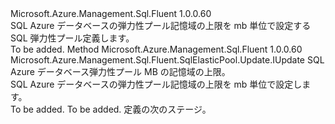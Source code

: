 <Type Name="IWithStorageCapacity" FullName="Microsoft.Azure.Management.Sql.Fluent.SqlElasticPool.Update.IWithStorageCapacity">
  <TypeSignature Language="C#" Value="public interface IWithStorageCapacity" />
  <TypeSignature Language="ILAsm" Value=".class public interface auto ansi abstract IWithStorageCapacity" />
  <TypeSignature Language="DocId" Value="T:Microsoft.Azure.Management.Sql.Fluent.SqlElasticPool.Update.IWithStorageCapacity" />
  <TypeSignature Language="VB.NET" Value="Public Interface IWithStorageCapacity" />
  <TypeSignature Language="F#" Value="type IWithStorageCapacity = interface" />
  <AssemblyInfo>
    <AssemblyName>Microsoft.Azure.Management.Sql.Fluent</AssemblyName>
    <AssemblyVersion>1.0.0.60</AssemblyVersion>
  </AssemblyInfo>
  <Interfaces />
  <Docs>
    <summary>
            SQL Azure データベースの弾力性プール記憶域の上限を mb 単位で設定する SQL 弾力性プール定義します。
            </summary>
    <remarks>To be added.</remarks>
  </Docs>
  <Members>
    <Member MemberName="WithStorageCapacity">
      <MemberSignature Language="C#" Value="public Microsoft.Azure.Management.Sql.Fluent.SqlElasticPool.Update.IUpdate WithStorageCapacity (int storageMB);" />
      <MemberSignature Language="ILAsm" Value=".method public hidebysig newslot virtual instance class Microsoft.Azure.Management.Sql.Fluent.SqlElasticPool.Update.IUpdate WithStorageCapacity(int32 storageMB) cil managed" />
      <MemberSignature Language="DocId" Value="M:Microsoft.Azure.Management.Sql.Fluent.SqlElasticPool.Update.IWithStorageCapacity.WithStorageCapacity(System.Int32)" />
      <MemberSignature Language="VB.NET" Value="Public Function WithStorageCapacity (storageMB As Integer) As IUpdate" />
      <MemberSignature Language="F#" Value="abstract member WithStorageCapacity : int -&gt; Microsoft.Azure.Management.Sql.Fluent.SqlElasticPool.Update.IUpdate" Usage="iWithStorageCapacity.WithStorageCapacity storageMB" />
      <MemberType>Method</MemberType>
      <AssemblyInfo>
        <AssemblyName>Microsoft.Azure.Management.Sql.Fluent</AssemblyName>
        <AssemblyVersion>1.0.0.60</AssemblyVersion>
      </AssemblyInfo>
      <ReturnValue>
        <ReturnType>Microsoft.Azure.Management.Sql.Fluent.SqlElasticPool.Update.IUpdate</ReturnType>
      </ReturnValue>
      <Parameters>
        <Parameter Name="storageMB" Type="System.Int32" />
      </Parameters>
      <Docs>
        <param name="storageMB">SQL Azure データベース弾力性プール MB の記憶域の上限。</param>
        <summary>
            SQL Azure データベースの弾力性プール記憶域の上限を mb 単位で設定します。
            </summary>
        <returns>To be added.</returns>
        <remarks>To be added.</remarks>
        <return>定義の次のステージ。</return>
      </Docs>
    </Member>
  </Members>
</Type>